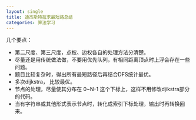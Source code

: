 ```yaml
---
layout: single
title: 迪杰斯特拉求最短路总结
categories: 算法学习
---
```


几个要点：
+ 第二尺度、第三尺度，点权、边权各自的处理方法分清楚。
+ 尽量还是用传统做法做，不要用优先队列，有相同距离顶点时上浮会存在一些问题。
+ 题目比较复杂时，得出所有最短路径后再结合DFS统计最优。
+ 多次dijkstra， 比较最优。
+ 节点的处理，尽量使其分布在 0~N-1 这个下标上，这样不用修改djikstra部分的代码。
+ 当有字符串或其他形式表示节点时，转化成索引下标处理，输出时再转换回来。